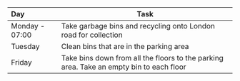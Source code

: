 
|          Day            |                                Task                                     |
|:----------------------- | ----------------------------------------------------------------------- | 
| Monday - 07:00          | Take garbage bins and recycling onto London road for collection         |
| Tuesday                 | Clean bins that are in the parking area                                                 |
| Friday                  | Take bins down from all the floors to the parking area. Take an empty bin to each floor | 
